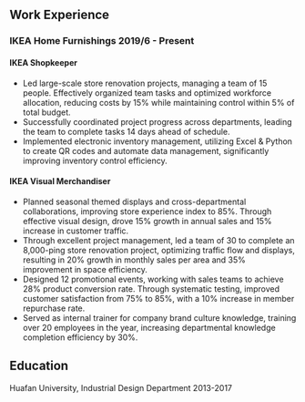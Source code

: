 ## **Work Experience**

### **IKEA Home Furnishings** 2019/6 - Present

#### **IKEA Shopkeeper**

- Led large-scale store renovation projects, managing a team of 15 people. Effectively organized team tasks and optimized workforce allocation, reducing costs by 15% while maintaining control within 5% of total budget.
- Successfully coordinated project progress across departments, leading the team to complete tasks 14 days ahead of schedule.
- Implemented electronic inventory management, utilizing Excel & Python to create QR codes and automate data management, significantly improving inventory control efficiency.

#### **IKEA Visual Merchandiser**

- Planned seasonal themed displays and cross-departmental collaborations, improving store experience index to 85%. Through effective visual design, drove 15% growth in annual sales and 15% increase in customer traffic.
- Through excellent project management, led a team of 30 to complete an 8,000-ping store renovation project, optimizing traffic flow and displays, resulting in 20% growth in monthly sales per area and 35% improvement in space efficiency.
- Designed 12 promotional events, working with sales teams to achieve 28% product conversion rate. Through systematic testing, improved customer satisfaction from 75% to 85%, with a 10% increase in member repurchase rate.
- Served as internal trainer for company brand culture knowledge, training over 20 employees in the year, increasing departmental knowledge completion efficiency by 30%.

## **Education**

Huafan University, Industrial Design Department 2013-2017
